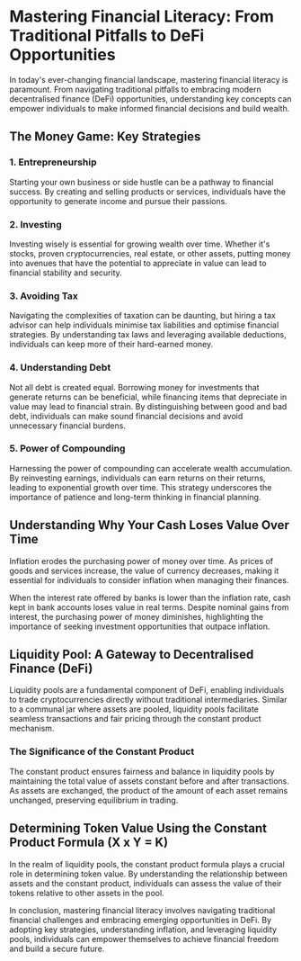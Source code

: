 # Mastering Financial Literacy: From Traditional Pitfalls to DeFi Opportunities

In today's ever-changing financial landscape, mastering financial literacy is paramount. From navigating traditional pitfalls to embracing modern decentralised finance (DeFi) opportunities, understanding key concepts can empower individuals to make informed financial decisions and build wealth.

## The Money Game: Key Strategies

### 1. Entrepreneurship

Starting your own business or side hustle can be a pathway to financial success. By creating and selling products or services, individuals have the opportunity to generate income and pursue their passions.

### 2. Investing

Investing wisely is essential for growing wealth over time. Whether it's stocks, proven cryptocurrencies, real estate, or other assets, putting money into avenues that have the potential to appreciate in value can lead to financial stability and security.

### 3. Avoiding Tax

Navigating the complexities of taxation can be daunting, but hiring a tax advisor can help individuals minimise tax liabilities and optimise financial strategies. By understanding tax laws and leveraging available deductions, individuals can keep more of their hard-earned money.

### 4. Understanding Debt

Not all debt is created equal. Borrowing money for investments that generate returns can be beneficial, while financing items that depreciate in value may lead to financial strain. By distinguishing between good and bad debt, individuals can make sound financial decisions and avoid unnecessary financial burdens.

### 5. Power of Compounding

Harnessing the power of compounding can accelerate wealth accumulation. By reinvesting earnings, individuals can earn returns on their returns, leading to exponential growth over time. This strategy underscores the importance of patience and long-term thinking in financial planning.

## Understanding Why Your Cash Loses Value Over Time

Inflation erodes the purchasing power of money over time. As prices of goods and services increase, the value of currency decreases, making it essential for individuals to consider inflation when managing their finances.

When the interest rate offered by banks is lower than the inflation rate, cash kept in bank accounts loses value in real terms. Despite nominal gains from interest, the purchasing power of money diminishes, highlighting the importance of seeking investment opportunities that outpace inflation.

## Liquidity Pool: A Gateway to Decentralised Finance (DeFi)

Liquidity pools are a fundamental component of DeFi, enabling individuals to trade cryptocurrencies directly without traditional intermediaries. Similar to a communal jar where assets are pooled, liquidity pools facilitate seamless transactions and fair pricing through the constant product mechanism.

### The Significance of the Constant Product

The constant product ensures fairness and balance in liquidity pools by maintaining the total value of assets constant before and after transactions. As assets are exchanged, the product of the amount of each asset remains unchanged, preserving equilibrium in trading.

## Determining Token Value Using the Constant Product Formula (X x Y = K)

In the realm of liquidity pools, the constant product formula plays a crucial role in determining token value. By understanding the relationship between assets and the constant product, individuals can assess the value of their tokens relative to other assets in the pool.

In conclusion, mastering financial literacy involves navigating traditional financial challenges and embracing emerging opportunities in DeFi. By adopting key strategies, understanding inflation, and leveraging liquidity pools, individuals can empower themselves to achieve financial freedom and build a secure future.
